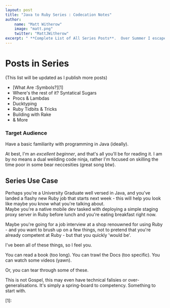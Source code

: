```yaml
---
layout: post
title: "Java to Ruby Series : Codecation Notes"
author: 
    name: "Matt Witherow"
    image: "matt.png"
    twitter: "MattJWitherow"
excerpt: " **Complete List of All Series Posts**.  Over Summer I escaped to the country with a WiFi dongle and learnt new programming languages for nothing but the joy of satisfying my own curiosity. No deadlines. I'm going to break my own notes & findings into a series of posts"
---
```

# Posts in Series 
(This list will be updated as I publish more posts)

+ [What Are :Symbols?][1]
+ Where's the rest of it? Syntatical Sugars
+ Procs & Lambdas
+ Ducktyping
+ Ruby Tidbits & Tricks
+ Building with Rake
+ & More

### Target Audience  

Have a basic familiarity with programming in Java (ideally).  

At best, I'm an *excellent beginner*, and that's all you'll be for reading it. I am by no means a dual weilding code ninja, rather I'm focused on skilling the time poor in some bear neccesities (great song btw). 

## Series Use Case

Perhaps you're a University Graduate well versed in Java, and you've landed a flashy new Ruby job that starts next week - this will help you look like maybe you know what you're talking about.  
Maybe you're a native mobile dev tasked with deploying a simple staging proxy server in Ruby before lunch and you're eating breakfast right now.  

Maybe you're going for a job interview at a shop renouwned for using Ruby - and you want to brush up on a few things, not to pretend that you're already competent at Ruby - but that you quickly 'would be'.  

I've been all of these things, so I feel you. 

You can read a book (too long).
You can trawl the Docs (too specific).
You can watch some videos (yawn). 

Or, you can tear through some of these. 

This is not Gospel, this may even have technical falisies or over-generalisations. It's simply a spring-board to competency. Something to start with.

[1]: 